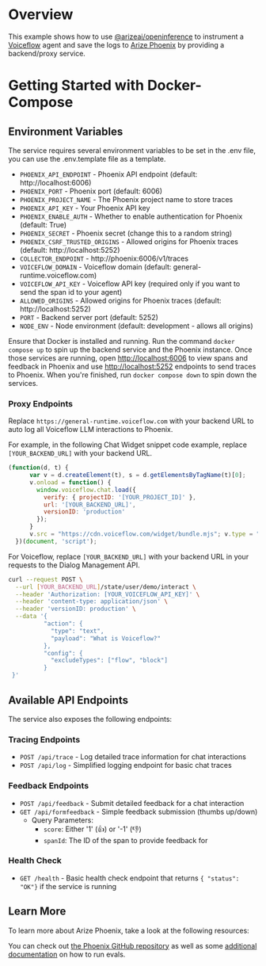 # Overview

This example shows how to use [@arizeai/openinference](https://github.com/Arize-ai/openinference/tree/main) to instrument a [Voiceflow](https://voiceflow.com/) agent and save the logs to [Arize Phoenix](https://github.com/Arize-ai/phoenix) by providing a backend/proxy service.

# Getting Started with Docker-Compose

## Environment Variables

The service requires several environment variables to be set in the .env file,
you can use the .env.template file as a template.

- `PHOENIX_API_ENDPOINT` - Phoenix API endpoint (default: http://localhost:6006)
- `PHOENIX_PORT` - Phoenix port (default: 6006)
- `PHOENIX_PROJECT_NAME` - The Phoenix project name to store traces
- `PHOENIX_API_KEY` - Your Phoenix API key
- `PHOENIX_ENABLE_AUTH` - Whether to enable authentication for Phoenix (default: True)
- `PHOENIX_SECRET` - Phoenix secret (change this to a random string)
- `PHOENIX_CSRF_TRUSTED_ORIGINS` - Allowed origins for Phoenix traces (default: http://localhost:5252)
- `COLLECTOR_ENDPOINT` - http://phoenix:6006/v1/traces
- `VOICEFLOW_DOMAIN` - Voiceflow domain (default: general-runtime.voiceflow.com)
- `VOICEFLOW_API_KEY` - Voiceflow API key (required only if you want to send the span id to your agent)
- `ALLOWED_ORIGINS` - Allowed origins for Phoenix traces (default: http://localhost:5252)
- `PORT` - Backend server port (default: 5252)
- `NODE_ENV` - Node environment (default: development - allows all origins)

Ensure that Docker is installed and running. Run the command `docker compose up` to spin up the backend service and the Phoenix instance. Once those services are running, open [http://localhost:6006](http://localhost:6006) to view spans and feedback in Phoenix and use [http://localhost:5252](http://localhost:5252) endpoints to send traces to Phoenix. When you're finished, run `docker compose down` to spin down the services.

### Proxy Endpoints

Replace `https://general-runtime.voiceflow.com` with your backend URL to auto log all Voiceflow LLM interactions to Phoenix.

For example, in the following Chat Widget snippet code example, replace `[YOUR_BACKEND_URL]` with your backend URL.

```javascript
(function(d, t) {
      var v = d.createElement(t), s = d.getElementsByTagName(t)[0];
      v.onload = function() {
        window.voiceflow.chat.load({
          verify: { projectID: '[YOUR_PROJECT_ID]' },
          url: '[YOUR_BACKEND_URL]',
          versionID: 'production'
        });
      }
      v.src = "https://cdn.voiceflow.com/widget/bundle.mjs"; v.type = "text/javascript"; s.parentNode.insertBefore(v, s);
  })(document, 'script');
```

For Voiceflow, replace `[YOUR_BACKEND_URL]` with your backend URL in your requests to the Dialog Management API.

```bash
curl --request POST \
  --url [YOUR_BACKEND_URL]/state/user/demo/interact \
  --header 'Authorization: [YOUR_VOICEFLOW_API_KEY]' \
  --header 'content-type: application/json' \
  --header 'versionID: production' \
  --data '{
          "action": {
            "type": "text",
            "payload": "What is Voiceflow?"
          },
          "config": {
            "excludeTypes": ["flow", "block"]
          }
 }'
```

## Available API Endpoints

The service also exposes the following endpoints:

### Tracing Endpoints
- `POST /api/trace` - Log detailed trace information for chat interactions
- `POST /api/log` - Simplified logging endpoint for basic chat traces

### Feedback Endpoints
- `POST /api/feedback` - Submit detailed feedback for a chat interaction
- `GET /api/formfeedback` - Simple feedback submission (thumbs up/down)
  - Query Parameters:
    - `score`: Either '1' (👍) or '-1' (👎)
    - `spanId`: The ID of the span to provide feedback for

### Health Check
- `GET /health` - Basic health check endpoint that returns `{ "status": "OK"}` if the service is running


## Learn More

To learn more about Arize Phoenix, take a look at the following resources:

You can check out [the Phoenix GitHub repository](https://github.com/Arize-ai/phoenix)
as well as some [additional documentation](https://docs.arize.com/phoenix/evaluation/evals) on how to run evals.
